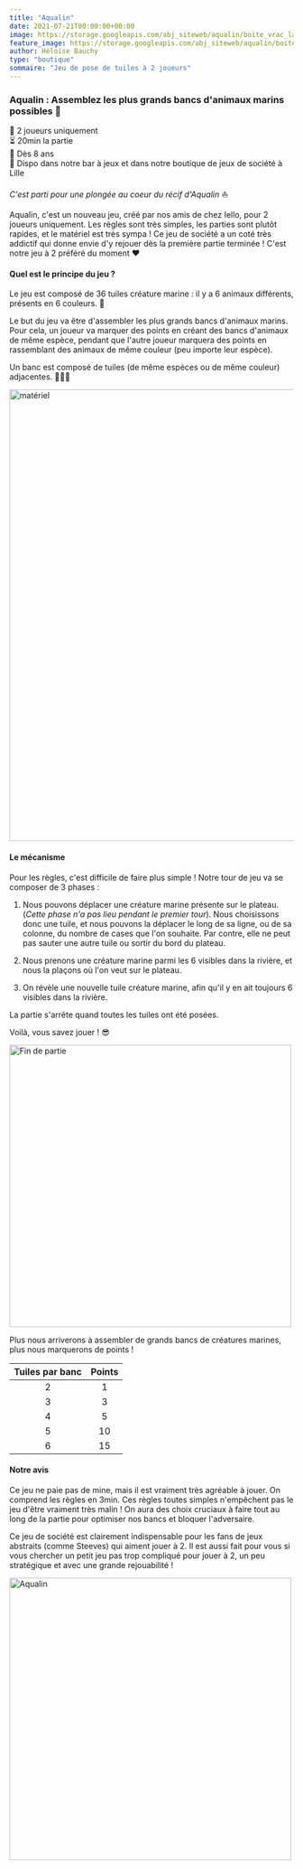 ```yaml
---
title: "Aqualin"
date: 2021-07-21T00:00:00+00:00
image: https://storage.googleapis.com/abj_siteweb/aqualin/boite_vrac_large.jpg
feature_image: https://storage.googleapis.com/abj_siteweb/aqualin/boite_vrac_large.jpg
author: Héloïse Bauchy
type: "boutique"
sommaire: "Jeu de pose de tuiles à 2 joueurs"
---
```

### Aqualin : Assemblez les plus grands bancs d'animaux marins possibles :ocean:

:busts_in_silhouette:  2 joueurs uniquement <br>
:hourglass_flowing_sand: 20min la partie <br>
:birthday: Dès 8 ans <br>
:game_die: Dispo dans notre bar à jeux et dans notre boutique de jeux de société à Lille <br>

*C'est parti pour une plongée au coeur du récif d'Aqualin* :sailboat:

Aqualin, c'est un nouveau jeu, créé par nos amis de chez Iello, pour 2 joueurs uniquement. Les règles sont très simples, les parties sont plutôt rapides, et le matériel est très sympa ! Ce jeu de société a un coté très addictif qui donne envie d'y rejouer dès la première partie terminée ! C'est notre jeu à 2 préféré du moment :heart:

#### Quel est le principe du jeu ?

Le jeu est composé de 36 tuiles créature marine : il y a 6 animaux différents, présents en 6 couleurs. :tropical_fish:

Le but du jeu va être d'assembler les plus grands bancs d'animaux marins. Pour cela, un joueur va marquer des points en créant des bancs d'animaux de même espèce, pendant que l'autre joueur marquera des points en rassemblant des animaux de même couleur (peu importe leur espèce).

Un banc est composé de tuiles (de même espèces ou de même couleur) adjacentes. :tropical_fish::tropical_fish::tropical_fish:

<img src="https://storage.googleapis.com/abj_siteweb/aqualin/materiel.jpg" alt="matériel" width="800"/>

#### Le mécanisme

Pour les règles, c'est difficile de faire plus simple ! Notre tour de jeu va se composer de 3 phases :

1. Nous pouvons déplacer une créature marine présente sur le plateau. (*Cette phase n'a pas lieu pendant le premier tour*). Nous choisissons donc une tuile, et nous pouvons la déplacer le long de sa ligne, ou de sa colonne, du nombre de cases que l'on souhaite. Par contre, elle ne peut pas sauter une autre tuile ou sortir du bord du plateau.

2. Nous prenons une créature marine parmi les 6 visibles dans la rivière, et nous la plaçons où l'on veut sur le plateau.

3. On révèle une nouvelle tuile créature marine, afin qu'il y en ait toujours 6 visibles dans la rivière.

La partie s'arrête quand toutes les tuiles ont été posées.

Voilà, vous savez jouer ! :sunglasses:

<img src="https://storage.googleapis.com/abj_siteweb/aqualin/plateau_final.jpg" alt="Fin de partie" width="500"/>

Plus nous arriverons à assembler de grands bancs de créatures marines, plus nous marquerons de points !

| Tuiles par banc | Points |
| :-------------: |:------:|
| 2               | 1      |
| 3               | 3      |
| 4               | 5      |
| 5               | 10     |
| 6               | 15     |


#### Notre avis

Ce jeu ne paie pas de mine, mais il est vraiment très agréable à jouer. On comprend les règles en 3min. Ces règles toutes simples n'empêchent pas le jeu d'être vraiment très malin ! On aura des choix cruciaux à faire tout au long de la partie pour optimiser nos bancs et bloquer l'adversaire.

Ce jeu de société est clairement indispensable pour les fans de jeux abstraits (comme Steeves) qui aiment jouer à 2. Il est aussi fait pour vous si vous chercher un petit jeu pas trop compliqué pour jouer à 2, un peu stratégique et avec une grande rejouabilité !

<img src="https://storage.googleapis.com/abj_siteweb/aqualin/boite_et_plateau.jpg" alt="Aqualin" width="500"/>
